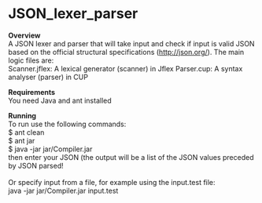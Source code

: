 # JSON_lexer_parser


<strong>Overview</strong> <br>
A JSON lexer and parser that will take input and check if input is valid JSON based on the official structural specifications (http://json.org/). The main logic files are: <br>
Scanner.jflex: A lexical generator (scanner) in Jflex 
Parser.cup: A syntax analyser (parser) in CUP 

<strong>Requirements</strong> <br>
You need Java and ant installed

<strong>Running</strong> <br>
To run use the following commands: <br>
$ ant clean <br>
$ ant jar <br>
$ java -jar jar/Compiler.jar<br>
then enter your JSON (the output will be a list of the JSON values preceded by JSON parsed! <br>
<br>
Or specify input from a file, for example using the input.test file: <br>
java -jar jar/Compiler.jar input.test 
